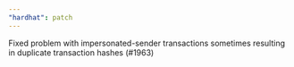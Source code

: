 ```yaml
---
"hardhat": patch
---
```


Fixed problem with impersonated-sender transactions sometimes resulting in duplicate transaction hashes (#1963)
